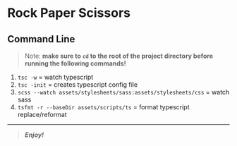 [//]: # (Start README.md file)

Rock Paper Scissors
===================

## Command Line

> Note: **make sure to `cd` to the root of the project directory before running the following commands!**

1. `tsc -w` = watch typescript
2. `tsc -init` = creates typescript config file
3. `scss --watch assets/stylesheets/sass:assets/stylesheets/css` = watch sass
4. `tsfmt -r --baseDir assets/scripts/ts` = format typescript replace/reformat

________

> __*Enjoy!*__

[//]: # "End README.md file"
